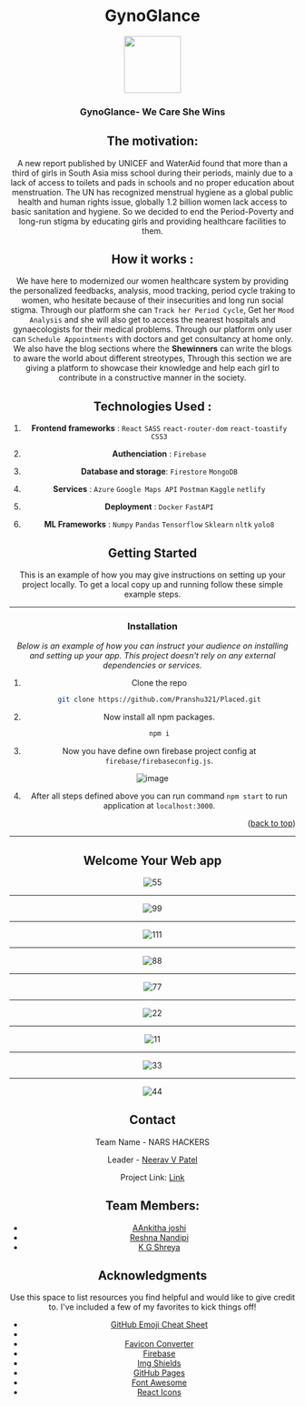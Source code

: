 
<h1 align="center"><b>GynoGlance</b></h1>

<div align="center">
  <a id="top" href="https://shewin.netlify.app/" target="blank">
    <img src="https://user-images.githubusercontent.com/86917304/189530487-4f2eba29-9268-4801-9f4f-b2a9b03948a1.png" width="100px" alt="">
  </a>

  <h3 align="center"> GynoGlance- We Care She Wins</h3

---

## The motivation:
A new report published by UNICEF and WaterAid found that more than a third of girls in South Asia miss school during their periods, mainly due to a lack of access to toilets and pads in schools and no proper education about menstruation. The UN has recognized menstrual hygiene as a global public health and human rights issue, globally 1.2 billion women lack access to basic sanitation and hygiene. So we decided to end the Period-Poverty and long-run stigma by educating girls and providing healthcare facilities to them.



## How it works :

  We have here to modernized our women healthcare system by providing the personalized feedbacks, analysis, mood tracking, period cycle traking to  women, who hesitate because of their insecurities and long run social stigma.
  Through our platform she can `Track her Period Cycle`,  Get her `Mood Analysis` and she will also get to access the nearest hospitals and gynaecologists for their medical problems. Through our platform only user can `Schedule Appointments` with doctors and get consultancy at home only.
  We also have the blog sections where the **Shewinners** can write the blogs to aware the world about different streotypes, Through this section we are giving a platform to showcase their knowledge and help each girl to contribute in a constructive manner in the society.


## Technologies Used :

1. **Frontend frameworks** : `React` `SASS` `react-router-dom` `react-toastify` `CSS3`

2. **Authenciation**       : `Firebase`

3. **Database and storage**: `Firestore` `MongoDB`

4. **Services**            : `Azure` `Google Maps API` `Postman` `Kaggle` `netlify` 

5. **Deployment**          : `Docker` `FastAPI`

6. **ML Frameworks**       : `Numpy` `Pandas` `Tensorflow` `Sklearn` `nltk` `yolo8`

<!-- GETTING STARTED -->
## Getting Started

This is an example of how you may give instructions on setting up your project locally.
To get a local copy up and running follow these simple example steps.

---

### Installation

_Below is an example of how you can instruct your audience on installing and setting up your app. This project doesn't rely on any external dependencies or services._

1. Clone the repo
   ```sh
   git clone https://github.com/Pranshu321/Placed.git
   ```
2. Now install all npm packages.
   ```sh
    npm i 
   ```
   
3. Now you have define own firebase project config at `firebase/firebaseconfig.js`.

  ![image](https://user-images.githubusercontent.com/86917304/183728317-30372103-f0d7-4e99-b12c-7f0cd825ea18.png)

4. After all steps defined above you can run command `npm start` to run application at `localhost:3000`.

<p align="right">(<a href="#top">back to top</a>)</p>

---

## Welcome Your Web app

![55](https://github.com/neeravpatel10/GynoGlance/assets/118677906/270fd6d0-31c8-4bad-8cc1-15af63c3aac1)

---
![99](https://github.com/neeravpatel10/GynoGlance/assets/118677906/fdc5f3c3-eddf-4611-9517-795f65f37119)

---
![111](https://github.com/neeravpatel10/GynoGlance/assets/118677906/0d413fa7-b92f-4a81-b2fb-aa2f64b9ce35)

---
![88](https://github.com/neeravpatel10/GynoGlance/assets/118677906/f4f5fb6f-b7a2-48d8-aed7-53c319e74da2)

---
![77](https://github.com/neeravpatel10/GynoGlance/assets/118677906/745c6406-a657-4426-875f-16648cd452ec)

---
![22](https://github.com/neeravpatel10/GynoGlance/assets/118677906/ddc88a2e-f5f5-4d73-accb-36f5c48a4c3e)

---
![11](https://github.com/neeravpatel10/GynoGlance/assets/118677906/ba0b5202-65d8-4eae-bc1e-21da09ffbbfc)

---
![33](https://github.com/neeravpatel10/GynoGlance/assets/118677906/b734409f-8cb1-40e6-890b-6b0efbd4c01a)

---
![44](https://github.com/neeravpatel10/GynoGlance/assets/118677906/acc2d479-6cda-4d5d-9f46-6d11a75737d4)



## Contact

Team Name - NARS HACKERS

Leader - [Neerav V Patel](patelneerav07@gmail.com)

Project Link: [Link](https://github.com/neeravpatel10/GynoGlance)


## Team Members: 

- [AAnkitha joshi](joshiankitha94@gmail.com)
- [Reshna Nandipi](nandipireshna010@gmail.com)
- [K G Shreya](kgshreya2003@gmail.com)






<!-- ACKNOWLEDGMENTS -->
## Acknowledgments

Use this space to list resources you find helpful and would like to give credit to. I've included a few of my favorites to kick things off!

* [GitHub Emoji Cheat Sheet](https://www.webpagefx.com/tools/emoji-cheat-sheet)
*
* [Favicon Converter](https://favicon.io/favicon-converter/)
* [Firebase](https://firebase.google.com/)
* [Img Shields](https://shields.io)
* [GitHub Pages](https://pages.github.com)
* [Font Awesome](https://fontawesome.com)
* [React Icons](https://react-icons.github.io/react-icons/search)

